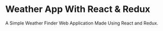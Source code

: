 # Weather App With React & Redux

A Simple Weather Finder Web Application Made Using React and Redux. 